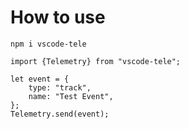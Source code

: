# How to use

```
npm i vscode-tele
```

```
import {Telemetry} from "vscode-tele";
```

```
let event = {
    type: "track",
    name: "Test Event",
};
Telemetry.send(event);
```
